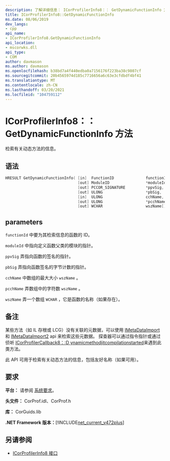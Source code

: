 ```yaml
---
description: 了解详细信息： ICorProfilerInfo8：： GetDynamicFunctionInfo 方法
title: ICorProfilerInfo8::GetDynamicFunctionInfo
ms.date: 08/06/2019
dev_langs:
- cpp
api_name:
- ICorProfilerInfo8.GetDynamicFunctionInfo
api_location:
- mscorwks.dll
api_type:
- COM
author: davmason
ms.author: davmason
ms.openlocfilehash: b38bd7a4f440edba0a7156176f223ba38c9807cf
ms.sourcegitcommit: 20b4565974d185c7716656a6c63e3cfdbdf4bf41
ms.translationtype: MT
ms.contentlocale: zh-CN
ms.lasthandoff: 03/20/2021
ms.locfileid: "104759112"
---
```

# <a name="icorprofilerinfo8getdynamicfunctioninfo-method"></a>ICorProfilerInfo8：： GetDynamicFunctionInfo 方法

检索有关动态方法的信息。

## <a name="syntax"></a>语法

```cpp
HRESULT GetDynamicFunctionInfo( [in]  FunctionID              functionId,
                                [out] ModuleID                *moduleId,
                                [out] PCCOR_SIGNATURE         *ppvSig,
                                [out] ULONG                   *pbSig,
                                [in]  ULONG                   cchName,
                                [out] ULONG                   *pcchName,
                                [out] WCHAR                   wszName[]);
```

## <a name="parameters"></a>parameters

`functionId` 中要为其检索信息的函数的 ID。

`moduleId` 中指向定义函数父类的模块的指针。

`ppvSig` 弄指向函数的签名的指针。

`pbSig` 弄指向函数签名的字节计数的指针。

`cchName` 中数组的最大大小 `wszName` 。

`pcchName` 弄数组中的字符数 `wszName` 。

`wszName` 弄一个数组 `WCHAR` ，它是函数的名称（如果存在）。

## <a name="remarks"></a>备注

某些方法（如 IL 存根或 LCG）没有关联的元数据，可以使用 [IMetaDataImport](../metadata/imetadataimport-interface.md) 和 [IMetaDataImport2](../metadata/imetadataimport2-interface.md) api 来检索这些元数据。 探查器可以通过指令指针或通过侦听 [ICorProfilerCallback8：:D ynamicmethodjitcompilationstarted](icorprofilercallback8-dynamicmethodjitcompilationstarted-method.md)来遇到此类方法。

此 API 可用于检索有关动态方法的信息，包括友好名称（如果可用）。

## <a name="requirements"></a>要求

**平台：** 请参阅 [系统要求](../../get-started/system-requirements.md)。

**头文件：** CorProf.idl、CorProf.h

**库：** CorGuids.lib

**.NET Framework 版本：**[!INCLUDE[net_current_v472plus](../../../../includes/net-current-v472plus.md)]

## <a name="see-also"></a>另请参阅

- [ICorProfilerInfo8 接口](icorprofilerinfo8-interface.md)
